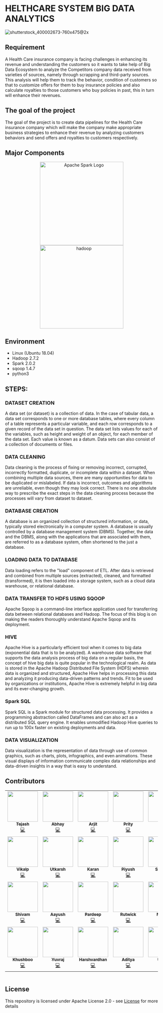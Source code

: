 # HELTHCARE SYSTEM BIG DATA ANALYTICS

![shutterstock_400002673-760x475@2x](https://user-images.githubusercontent.com/56173595/170109403-6716a6a5-a7e8-4e4a-883d-97d6072a21c7.jpg)

## Requirement

A Health Care insurance company is facing challenges in enhancing its revenue and understanding the customers so it wants to take help of Big Data Ecosystem to analyze the Competitors company data received from varieties of sources, namely through scrapping and third-party sources. This analysis will help them to track the behavior, condition of customers so that to customize offers for them to buy insurance policies and also calculate royalties to those customers who buy policies in past, this in turn will enhance their revenues.

## The goal of the project

The goal of the project is to create data pipelines for the Health Care insurance company which will make the company make appropriate business strategies to enhance their revenue by analyzing customers behaviors and send offers and royalties to customers respectively.

## Major Components

<p align="center">
	<a href="#">
		<img src="https://upload.wikimedia.org/wikipedia/commons/f/f3/Apache_Spark_logo.svg" alt="Apache Spark Logo" title="Apache Spark" width=275 hspace=80 />
	</a>
	<a href="#">
		<img src="https://upload.wikimedia.org/wikipedia/commons/thumb/0/0e/Hadoop_logo.svg/1280px-Hadoop_logo.svg.png" alt="hadoop" title="hadoop" width ="275" />
	</a>
</p>

## Environment

* Linux (Ubuntu 18.04)
* Hadoop 2.7.2
* Spark 2.0.2
* sqoop 1.4.7
* python3

## STEPS:

### DATASET CREATION

A data set (or dataset) is a collection of data. In the case of tabular data, a data set corresponds to one or more database tables, where every column of a table represents a particular variable, and each row corresponds to a given record of the data set in question. The data set lists values for each of the variables, such as height and weight of an object, for each member of the data set. Each value is known as a datum. Data sets can also consist of a collection of documents or files. 

### DATA CLEANING

Data cleaning is the process of fixing or removing incorrect, corrupted, incorrectly formatted, duplicate, or incomplete data within a dataset. When combining multiple data sources, there are many opportunities for data to be duplicated or mislabeled. If data is incorrect, outcomes and algorithms are unreliable, even though they may look correct. There is no one absolute way to prescribe the exact steps in the data cleaning process because the processes will vary from dataset to dataset.

### DATABASE CREATION

A database is an organized collection of structured information, or data, typically stored electronically in a computer system. A database is usually controlled by a database management system (DBMS). Together, the data and the DBMS, along with the applications that are associated with them, are referred to as a database system, often shortened to the just a database.

### LOADING DATA TO DATABASE

Data loading refers to the "load" component of ETL. After data is retrieved and combined from multiple sources (extracted), cleaned, and formatted (transformed), it is then loaded into a storage system, such as a cloud data warehouse, or relational database.

### DATA TRANSFER TO HDFS USING SQOOP

Apache Sqoop is a command-line interface application used for transferring data between relational databases and Hadoop. The focus of this blog is on making the readers thoroughly understand Apache Sqoop and its deployment.   

### HIVE

Apache Hive is a particularly efficient tool when it comes to big data (exponential data that is to be analyzed). A warehouse data software that supports the data analysis process of big data on a regular basis, the concept of hive big data is quite popular in the technological realm. As data is stored in the Apache Hadoop Distributed File System (HDFS) wherein data is organized and structured, Apache Hive helps in processing this data and analyzing it producing data-driven patterns and trends. Fit to be used by organizations or institutions, Apache Hive is extremely helpful in big data and its ever-changing growth. 

### Spark SQL

Spark SQL is a Spark module for structured data processing. It provides a programming abstraction called DataFrames and can also act as a distributed SQL query engine. It enables unmodified Hadoop Hive queries to run up to 100x faster on existing deployments and data.


### DATA VISUALIZATION

Data visualization is the representation of data through use of common graphics, such as charts, plots, infographics, and even animations. These visual displays of information communicate complex data relationships and data-driven insights in a way that is easy to understand.


## Contributors
<!-- ALL-CONTRIBUTORS-LIST:START - Do not remove or modify this section -->
<!-- prettier-ignore-start -->
<!-- markdownlint-disable -->
<table>
  <tr>
    <td align="center"><a href="https://github.com/tejasjbansal"><img src="https://user-images.githubusercontent.com/56173595/170120307-c37e264c-6246-4729-902d-b324b45986ac.jpeg" width="100px;" alt=""/><br /><sub><b>Tejash</b></sub></a><br /><a href="#" title="Code">💻</a></td>
    <td align="center"><a href="https://github.com/abhayjr11"><img src="https://user-images.githubusercontent.com/56173595/170119838-f94e8821-b69f-4574-9442-c73ffa655b88.jpg" width="100px;" alt=""/><br /><sub><b>Abhay</b></sub></a><br /><a href="#" title="Code">💻</a></td>
    <td align="center"><a href="https://github.com/Arijit-1999"><img src="https://user-images.githubusercontent.com/56173595/170119851-8c0a49f1-d887-43de-91c3-dd8d87a662c1.jpg" width="100px;" alt=""/><br /><sub><b>Arjit</b></sub></a><br /><a href="#" title="Code">💻</a></td>
    <td align="center"><a href="#"><img src="https://user-images.githubusercontent.com/56173595/170120946-fa3861d5-21ee-464f-b7b3-8837441a2456.jpg" width="100px;" alt=""/><br /><sub><b>Prity </b></sub></a><br /><a href="#" title="Code">💻</a></td>
    <td align="center"><a href="https://github.com/mohithirde"><img src="https://user-images.githubusercontent.com/56173595/170120267-40b736de-2b77-4fd1-a7d7-440709506a3e.jpg" width="100px;" alt=""/><br /><sub><b>Mohit</b></sub></a><br /><a href="#" title="Code">💻</a></td>
  </tr>
<tr>
    <td align="center"><a href="https://github.com/vikalpk13"><img src="https://user-images.githubusercontent.com/56173595/170120304-aa8c58bf-6dea-462e-9498-fcc783233cad.jpg" width="100px;" alt=""/><br /><sub><b>Vikalp</b></sub></a><br /><a href="#" title="Code">💻</a></td>
    <td align="center"><a href="#"><img src="https://user-images.githubusercontent.com/56173595/170120291-c06d2046-e9c2-4127-8880-594d68b0f2e8.jpg" width="100px;" alt=""/><br /><sub><b>Utkarsh</b></sub></a><br /><a href="#" title="Code">💻</a></td>
    <td align="center"><a href="#"><img src="https://user-images.githubusercontent.com/56173595/170120259-1580a1b4-2cb9-44ba-8e50-97270532531f.jpg" width="100px;" alt=""/><br /><sub><b>Karan</b></sub></a><br /><a href="#" title="Code">💻</a></td>
    <td align="center"><a href="https://github.com/PiyushPachare"><img src="https://user-images.githubusercontent.com/56173595/170120281-e50a38c8-d327-44ce-825f-c4cbb4051c7f.jpg" width="100px;" alt=""/><br /><sub><b>Piyush </b></sub></a><br /><a href="#" title="Code">💻</a></td>
    <td align="center"><a href="https://github.com/sumedh23"><img src="https://user-images.githubusercontent.com/56173595/170121073-d6f59dfe-43fa-4eac-8772-ddc47d0b0ca5.png" width="100px;" alt=""/><br /><sub><b>Sumedh</b></sub></a><br /><a href="#" title="Code">💻</a></td>
  </tr>
<tr>
    <td align="center"><a href="#"><img src="https://user-images.githubusercontent.com/56173595/170120289-e46b9bd8-16f3-42d1-9461-ece394f3d493.jpg" width="100px;" alt=""/><br /><sub><b>Shivam</b></sub></a><br /><a href="#" title="Code">💻</a></td>
    <td align="center"><a href="https://github.com/ayush0207"><img src="https://user-images.githubusercontent.com/56173595/170277863-4a0780f5-8ae9-4510-99e2-633be6cc6624.jpeg" width="100px;" alt=""/><br /><sub><b>Aayush</b></sub></a><br /><a href="#" title="Code">💻</a></td>
    <td align="center"><a href="https://github.com/pradeeepkumarbille"><img src="https://user-images.githubusercontent.com/56173595/170120276-28c28ecd-ab77-4352-9529-ed8baec3c0dc.jpg" width="100px;" alt=""/><br /><sub><b>Pardeep</b></sub></a><br /><a href="#" title="Code">💻</a></td>
    <td align="center"><a href="https://github.com/pawarRutwick"><img src="https://user-images.githubusercontent.com/56173595/170277877-6f9c02c6-4304-4704-b99f-d18e850dfadf.jpg" width="100px;" alt=""/><br /><sub><b>Rutwick</b></sub></a><br /><a href="#" title="Code">💻</a></td>
    <td align="center"><a href="https://github.com/Madhu130400"><img src="https://user-images.githubusercontent.com/56173595/170120262-877e836c-1c51-4508-a7ba-84c9fbf5b4f2.jpg" width="100px;" alt=""/><br /><sub><b>Madhu</b></sub></a><br /><a href="#" title="Code">💻</a></td>
  </tr>
<tr>
    <td align="center"><a href="https://github.com/myshuklaK18"><img src="https://user-images.githubusercontent.com/56173595/170279978-cc28874f-ad55-4c2c-a736-be90d15ee8c3.jpeg" width="100px;" alt=""/><br /><sub><b>Khushboo</b></sub></a><br /><a href="#" title="Code">💻</a></td>
    <td align="center"><a href="https://github.com/YuvrajSingh512"><img src="https://user-images.githubusercontent.com/56173595/170288333-e6020cd2-3146-40b2-9cef-080a524fab05.jpeg" width="100px;" alt=""/><br /><sub><b>Yuvraj</b></sub></a><br /><a href="#" title="Code">💻</a></td>
    <td align="center"><a href="https://github.com/iharshrathore"><img src="https://user-images.githubusercontent.com/56173595/170119861-51fb3273-b3e6-41b7-9ef4-1e96f2bcb7cc.jpg" width="100px;" alt=""/><br /><sub><b>Harshvardhan</b></sub></a><br /><a href="#" title="Code">💻</a></td>
    <td align="center"><a href="https://github.com/adityakhanorkar"><img src="https://user-images.githubusercontent.com/56173595/170119846-ff2fb98e-72f5-4ce2-bbf5-690cbd468cb2.jpg" width="100px;" alt=""/><br /><sub><b>Aditya </b></sub></a><br /><a href="#" title="Code">💻</a></td>
    <td align="center"><a href="#"><img src="https://user-images.githubusercontent.com/56173595/170119422-2c4929a5-69b0-4001-ada0-83544512f771.png" width="100px;" alt=""/><br /><sub><b>Ujjwal</b></sub></a><br /><a href="#" title="Code">💻</a></td>
  </tr>
</table>

<!-- markdownlint-enable -->
<!-- prettier-ignore-end -->
<!-- ALL-CONTRIBUTORS-LIST:END -->
<table>
  <tr>
  </tr>
</table>

<!-- ALL-CONTRIBUTORS-LIST:END -->


## License
This repository is licensed under Apache License 2.0 - see [License](LICENSE.md) for more details
